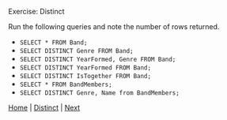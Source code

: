 Exercise:  Distinct

Run the following queries and note the number of rows returned.  

- `SELECT * FROM Band;`
- `SELECT DISTINCT Genre FROM Band;`
- `SELECT DISTINCT YearFormed, Genre FROM Band;`
- `SELECT DISTINCT YearFormed FROM Band;`
- `SELECT DISTINCT IsTogether FROM Band;`
- `SELECT * FROM BandMembers;`
- `SELECT DISTINCT Genre, Name from BandMembers;`

[Home](/)  |  [Distinct](/17-distinct/)  |  [Next](/17-aliases/)
